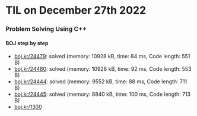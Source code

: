 # **TIL on December 27th 2022**
### Problem Solving Using C++
#### BOJ step by step
- [boj.kr/24479](../../../Problem%20Solving/boj/tree/24479-12-27-2022.cpp): solved (memory: 10928 kB, time: 84 ms, Code length: 551 B)
- [boj.kr/24480](../../../Problem%20Solving/boj/tree/24480-12-27-2022.cpp): solved (memory: 10928 kB, time: 92 ms, Code length: 553 B)
- [boj.kr/24444](../../../Problem%20Solving/boj/tree/24444-12-27-2022.cpp): solved (memory: 9552 kB, time: 88 ms, Code length: 711 B)
- [boj.kr/24445](../../../Problem%20Solving/boj/tree/24445-12-27-2022.cpp): solved (memory: 8840 kB, time: 100 ms, Code length: 713 B)
- [boj.kr/1300](../../../Problem%20Solving/boj/Binary%20search/1300-12-23-2022.cpp)